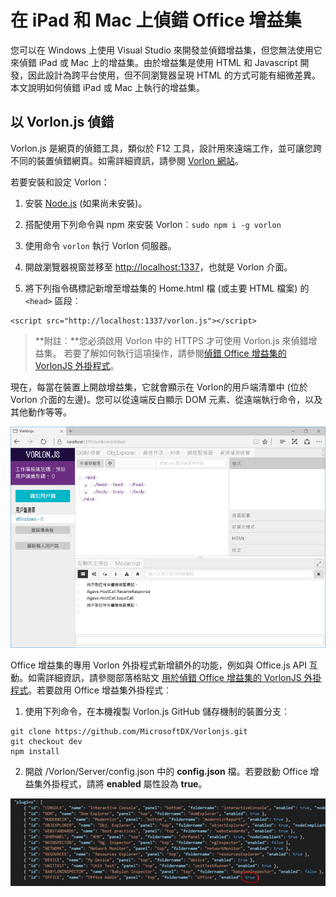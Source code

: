 
# 在 iPad 和 Mac 上偵錯 Office 增益集

您可以在 Windows 上使用 Visual Studio 來開發並偵錯增益集，但您無法使用它來偵錯 iPad 或 Mac 上的增益集。由於增益集是使用 HTML 和 Javascript 開發，因此設計為跨平台使用，但不同瀏覽器呈現 HTML 的方式可能有細微差異。本文說明如何偵錯 iPad 或 Mac 上執行的增益集。 

## 以 Vorlon.js 偵錯 

Vorlon.js 是網頁的偵錯工具，類似於 F12 工具，設計用來遠端工作，並可讓您跨不同的裝置偵錯網頁。如需詳細資訊，請參閱 [Vorlon 網站](http://www.vorlonjs.com)。  

若要安裝和設定 Vorlon： 

1.  安裝 [Node.js](https://nodejs.org) (如果尚未安裝)。 

2.  搭配使用下列命令與 npm 來安裝 Vorlon︰`sudo npm i -g vorlon` 

3.  使用命令 `vorlon` 執行 Vorlon 伺服器。 

4.  開啟瀏覽器視窗並移至 [http://localhost:1337](http://localhost:1337)，也就是 Vorlon 介面。

5.  將下列指令碼標記新增至增益集的 Home.html 檔 (或主要 HTML 檔案) 的 `<head>` 區段︰
```    
<script src="http://localhost:1337/vorlon.js"></script>    
```  

>**附註︰**您必須啟用 Vorlon 中的 HTTPS 才可使用 Vorlon.js 來偵錯增益集。 若要了解如何執行這項操作，請參閱[偵錯 Office 增益集的 VorlonJS 外掛程式](https://blogs.msdn.microsoft.com/mim/2016/02/18/vorlonjs-plugin-for-debugging-office-addin/)。

現在，每當在裝置上開啟增益集，它就會顯示在 Vorlon的用戶端清單中 (位於 Vorlon 介面的左邊)。您可以從遠端反白顯示 DOM 元素、從遠端執行命令，以及其他動作等等。  

![顯示 Vorlon.js 介面的螢幕擷取畫面](../../images/vorlon_interface.png)

Office 增益集的專用 Vorlon 外掛程式新增額外的功能，例如與 Office.js API 互動。如需詳細資訊，請參閱部落格貼文 [用於偵錯 Office 增益集的 VorlonJS 外掛程式](https://blogs.msdn.microsoft.com/mim/2016/02/18/vorlonjs-plugin-for-debugging-office-addin/)。若要啟用 Office 增益集外掛程式︰ 

1.  使用下列命令，在本機複製 Vorlon.js GitHub 儲存機制的裝置分支︰ 
```
git clone https://github.com/MicrosoftDX/Vorlonjs.git
git checkout dev
npm install
```

2.  開啟 /Vorlon/Server/config.json 中的 **config.json** 檔。若要啟動 Office 增益集外掛程式，請將 **enabled** 屬性設為 **true**。

![顯示 config.json 的外掛程式區段的螢幕擷取畫面](../../images/vorlon_plugins_config.png) 
